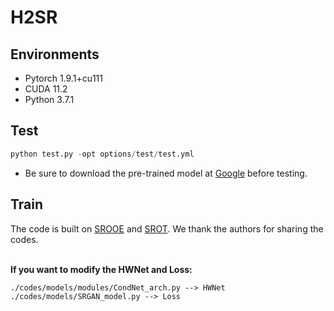 # H2SR

## **Environments**

- Pytorch 1.9.1+cu111
- CUDA 11.2
- Python 3.7.1

## Test

```python
python test.py -opt options/test/test.yml
```

- Be sure to download the pre-trained model at [Google](https://drive.google.com/drive/folders/1627IdV9W6pdYNpe4SEmtAConFGGzq1W0?usp=drive_link) before testing.

## Train

The code is built on [SROOE](https://github.com/seungho-snu/SROOE) and [SROT](https://github.com/seungho-snu/SROT). We thank the authors for sharing the codes.


<br>**If you want to modify the HWNet and Loss:**

```
./codes/models/modules/CondNet_arch.py --> HWNet
./codes/models/SRGAN_model.py --> Loss
```
